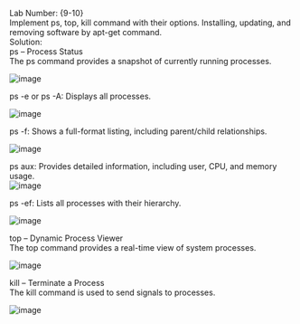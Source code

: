 Lab Number: {9-10}  
Implement ps, top, kill command with their options. Installing, updating, and removing software by apt-get command.  
Solution:  
ps – Process Status  
The ps command provides a snapshot of currently running processes.   
  
![image](https://github.com/user-attachments/assets/f9544111-3638-425e-a507-ef4ebce638df)  

ps -e or ps -A: Displays all processes.  
  
![image](https://github.com/user-attachments/assets/4998829d-e8bd-499e-a860-9bf56dbf94b5)  


ps -f: Shows a full-format listing, including parent/child relationships.  
  
![image](https://github.com/user-attachments/assets/a25988c5-1397-4fbb-a3c2-bdbf3d4173f7)  



ps aux: Provides detailed information, including user, CPU, and memory usage.   
![image](https://github.com/user-attachments/assets/06ac77f6-dc81-4e58-bee3-10e6b1004b9b)  

ps -ef: Lists all processes with their hierarchy.  

![image](https://github.com/user-attachments/assets/c61c9c2a-b583-4845-aacd-98bf18e1cc4d)  

  

top – Dynamic Process Viewer  
The top command provides a real-time view of system processes.    

![image](https://github.com/user-attachments/assets/5c673a4c-c471-480e-b662-1a4a5a7e46cd)  

  

kill – Terminate a Process  
The kill command is used to send signals to processes.  

![image](https://github.com/user-attachments/assets/fbcaa49a-e20d-40b8-97ee-fbb4f2be1fd6)  

  


